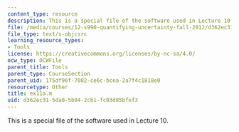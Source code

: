 ```yaml
---
content_type: resource
description: This is a special file of the software used in Lecture 10.
file: /media/courses/12-s990-quantifying-uncertainty-fall-2012/d362ec315da05b942cb1fc03d85bfef3_ex11a.m
file_type: text/x-objcsrc
learning_resource_types:
- Tools
license: https://creativecommons.org/licenses/by-nc-sa/4.0/
ocw_type: OCWFile
parent_title: Tools
parent_type: CourseSection
parent_uid: 175df96f-7082-ce6c-bcea-2a7f4c1818e0
resourcetype: Other
title: ex11a.m
uid: d362ec31-5da0-5b94-2cb1-fc03d85bfef3
---
```

This is a special file of the software used in Lecture 10.